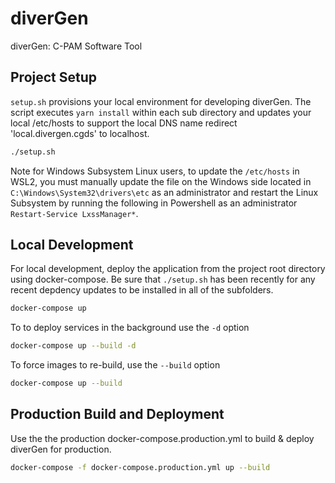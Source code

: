 # diverGen

diverGen: C-PAM Software Tool

## Project Setup

`setup.sh` provisions your local environment for developing diverGen.  The script
executes `yarn install` within each sub directory and updates your local
/etc/hosts to support the local DNS name redirect 'local.divergen.cgds' to
localhost.

```bash
./setup.sh
```

Note for Windows Subsystem Linux users, to update the `/etc/hosts` in WSL2,
you must manually update the file on the Windows side located in
`C:\Windows\System32\drivers\etc` as an administrator and restart the Linux
Subsystem by running the following in Powershell as an administrator
`Restart-Service LxssManager*`.

## Local Development

For local development, deploy the application from the project root directory
using docker-compose.  Be sure that `./setup.sh` has been recently for any
recent depdency updates to be installed in all of the subfolders.

```bash
docker-compose up
```

To to deploy services in the background use the `-d` option

```bash
docker-compose up --build -d
```

To force images to re-build, use the `--build` option

```bash
docker-compose up --build
```

## Production Build and Deployment

Use the the production docker-compose.production.yml to build & deploy diverGen
for production.

```bash
docker-compose -f docker-compose.production.yml up --build
```

